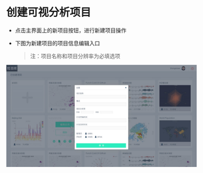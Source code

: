 # 创建可视分析项目

* 点击主界面上的新项目按钮，进行新建项目操作

* 下图为新建项目的项目信息编辑入口

   >注：项目名称和项目分辨率为必填选项

![](/assets/new-project.png)


